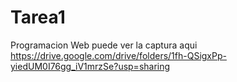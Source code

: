 # Tarea1
Programacion Web
puede ver la captura aqui https://drive.google.com/drive/folders/1fh-QSigxPp-yiedUM0I76gg_iV1mrzSe?usp=sharing
